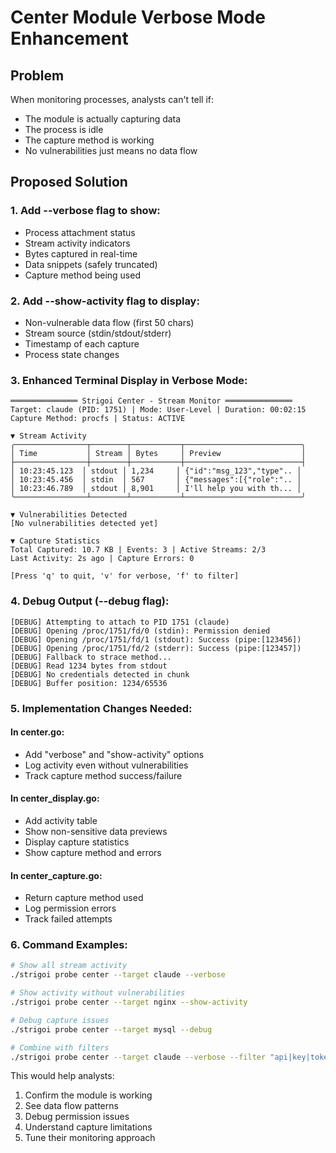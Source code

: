 # Center Module Verbose Mode Enhancement

## Problem
When monitoring processes, analysts can't tell if:
- The module is actually capturing data
- The process is idle
- The capture method is working
- No vulnerabilities just means no data flow

## Proposed Solution

### 1. Add --verbose flag to show:
- Process attachment status
- Stream activity indicators
- Bytes captured in real-time
- Data snippets (safely truncated)
- Capture method being used

### 2. Add --show-activity flag to display:
- Non-vulnerable data flow (first 50 chars)
- Stream source (stdin/stdout/stderr)
- Timestamp of each capture
- Process state changes

### 3. Enhanced Terminal Display in Verbose Mode:
```
═══════════════ Strigoi Center - Stream Monitor ═══════════════
Target: claude (PID: 1751) | Mode: User-Level | Duration: 00:02:15
Capture Method: procfs | Status: ACTIVE

▼ Stream Activity
╭────────────────┬────────┬───────────┬──────────────────────────╮
│ Time           │ Stream │ Bytes     │ Preview                  │
├────────────────┼────────┼───────────┼──────────────────────────┤
│ 10:23:45.123  │ stdout │ 1,234     │ {"id":"msg_123","type".. │
│ 10:23:45.456  │ stdin  │ 567       │ {"messages":[{"role":".. │
│ 10:23:46.789  │ stdout │ 8,901     │ I'll help you with th... │
╰────────────────┴────────┴───────────┴──────────────────────────╯

▼ Vulnerabilities Detected
[No vulnerabilities detected yet]

▼ Capture Statistics
Total Captured: 10.7 KB | Events: 3 | Active Streams: 2/3
Last Activity: 2s ago | Capture Errors: 0

[Press 'q' to quit, 'v' for verbose, 'f' to filter]
```

### 4. Debug Output (--debug flag):
```
[DEBUG] Attempting to attach to PID 1751 (claude)
[DEBUG] Opening /proc/1751/fd/0 (stdin): Permission denied
[DEBUG] Opening /proc/1751/fd/1 (stdout): Success (pipe:[123456])
[DEBUG] Opening /proc/1751/fd/2 (stderr): Success (pipe:[123457])
[DEBUG] Fallback to strace method...
[DEBUG] Read 1234 bytes from stdout
[DEBUG] No credentials detected in chunk
[DEBUG] Buffer position: 1234/65536
```

### 5. Implementation Changes Needed:

#### In center.go:
- Add "verbose" and "show-activity" options
- Log activity even without vulnerabilities
- Track capture method success/failure

#### In center_display.go:
- Add activity table
- Show non-sensitive data previews
- Display capture statistics
- Show capture method and errors

#### In center_capture.go:
- Return capture method used
- Log permission errors
- Track failed attempts

### 6. Command Examples:
```bash
# Show all stream activity
./strigoi probe center --target claude --verbose

# Show activity without vulnerabilities
./strigoi probe center --target nginx --show-activity

# Debug capture issues
./strigoi probe center --target mysql --debug

# Combine with filters
./strigoi probe center --target claude --verbose --filter "api|key|token"
```

This would help analysts:
1. Confirm the module is working
2. See data flow patterns
3. Debug permission issues
4. Understand capture limitations
5. Tune their monitoring approach